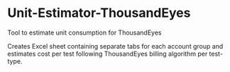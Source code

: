 # Unit-Estimator-ThousandEyes
Tool to estimate unit consumption for ThousandEyes

Creates Excel sheet containing separate tabs for each account group and estimates cost per test following ThousandEyes billing algorithm per test-type.
